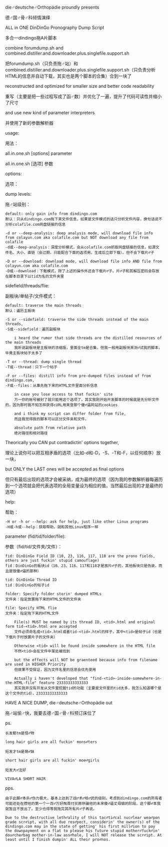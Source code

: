 die♂deutsche♂Orthopädie proundly presents

德♂国♂骨♂科倾情演绎


ALL in ONE DinDinGo Pronography Dump Script

多合一dindingo拖A片脚本


combine forumdump.sh and combined.distiller.and.downloader.plus.singlefile.support.sh

把forumdump.sh（只负责拖♂站）和combined.distiller.and.downloader.plus.singlefile.support.sh（只负责分析HTML的信息并自动下载，其实也是两个脚本的合集）合到一块了


reconstructed and optimized for smaller size and better code readability

重写（主要是把一些过程写成了函♂数）并优化了一遍，提升了代码可读性并缩小了尺寸


and use new kind of parameter interpreters

并使用了新的参数解析器


usage: 

用法：


all.in.one.sh [options] parameter

all.in.one.sh [选项] 参数


options:

选项：


dump levels:

拖♂站级别：


	default: only gain info from dindingo.com
	默认：只从dindingo.com拖下来文件信息，如果是文件模式的话只分析文件内容，换句话说不分析colafile.com网盘链接的信息

	-d or --deep-analysis: deep analysis mode, will download file info from colayun.com aka colafile.com but NOT download any file from colafile
	-d或--deep-analysis：深度分析模式，会从colafile.com抓取网盘链接的信息，如源文件名、大小、直链（会过期，只能配合下面的选项用，生成后立即下载）。但不会下载片♂子

	-D or --download: download mode, will download file info AND file from colayun.com aka colafile.com
	-D或--download：下载模式，除了上述的操作外还会下载片♂子。片♂子和其解压密码会存放在脚本目录下以tid为名的文件夹里

sidefield/threads/flie:

副板块/单帖子/文件模式：


	default: traverse the main threads
	默认：遍历主板块

	-S or --sidefield: traverse the side threads instead of the main threads, 
	-S或--sidefield：遍历副板块

		i heard the rumor that side threads are the distilled resources of the main threads
		我听说副板块是主板块的浓缩版，里面全tm是合集，但我一般用副板块来测♂试我的脚本，毕竟主板块帖子太多了

	-T or --thread: dump single thread
	-T或--thread：只下一个帖子

	-F or --files: distill info from pre-dumped files instead of from dindingo.com, 
	-F或--files：从事先拖下来的HTML文件里面分析信息

		in case you lose access to that fuckin' site
		万一你的帐号被封了就只能用这个选项了。其实我刚开始开发脚本的时候就是先分析文件的，因为那时我不知怎样获得cURL用来登那个傻♂逼网站的cookies

		and i think my script can differ folder from file, 
		而且我觉得我的脚本可以区分文件夹和文件，

		absolute path from relative path
		绝对路径和相对路径

Theorically you CAN put contradictin' options together, 

理论上说你可以把互相矛盾的选项（比如-d和-D，-S、-T和-F，以任何顺序）放一块，


but ONLY the LAST ones will be accepted as final options

但只有最后出现的选项才会被采纳，成为最终的选项（因为我的参数解析器每遍历到一个选项就会把代表选项的全局变量设为相应的值，当然最后出现的才是最终的选项）


help:

帮助：


	-H or -h or --help: ask for help, just like other Linux programs
	-H或-h或--help：获取帮助，就和其他Linux程序一样

parameter (fid/tid/folder/file): 

参数（fid/tid/文件夹/文件）：


	fid: DinDinGo Field ID (10, 23, 116, 117, 118 are the prono fields, others are just fuckin' stupid camouflage)
	fid：DinDinGo的板块id（10、23、116、117和118才是放片♂子的，其他板块只是伪装，而且是很傻♂逼的那种）

	tid: DinDinGo Thread ID
	tid：DinDinGo的帖子id

	folder: Specify folder storin' dumped HTMLs
	文件夹：指定放置拖下来的HTML文件的文件夹

	file: Specify HTML flie
	文件夹：指定拖下来的HTML文件

		File(s) MUST be named by its thread ID, <tid>.html and original form tid-<tid>.html are accepted
		文件必须命名成<tid>.html或者tid-<tid>.html的样子，其中<tid>是帖子id（也是下载片子时放置片子的文件夹）

		Otherwise <tid> will be found inside somewhere in the HTML file
		不然<tid>会在文件中某处被找到

		but the effects will NOT be graenteed because info from filename are used in HIGHER Priority
		但效果不受保证，因为文件名里的信息会优先使用

		Actually i haven't developed that "find-<tid>-inside-somewhere-in-the-HTML-file" feature 23333333333333
		其实我并没有开发从文件里挖掘tid的功能（主要是文件里的tid太多，我怎么知道哪个是这个文件的tid），23333333333333

HAVE A NICE DUMP, die♂deutsche♂Orthopädie out

拖♂站愉♂快，我要去德♂国♂骨♂科预订床位了


ps. 

	长发都tm是怪♂物

	long hair girls are all fuckin' mons♂ters

	短发才tm是萌♂妹

	short hair girls are all fuckin' moe♂girls

	短发大♂法好

	VIVA♂LA SHORT HAIR

pps. 

	由于此脚♂本杀♂伤力极大，基本上达到了战♂术♂核♂武的级别，考虑到dindingo.com的所有者可能还处在攒他的第一个一百♂万好掏首付买房哄骗他的未来傻♂逼丈母娘的阶段，这个脚♂本我就暂且不放出了。至少也得等我拖完其所有片♂子再说。
	
	Due to the destructive leth♂ality of this tac♂ti♂cal nuc♂lear wea♂pon grade scr♂ipt, with all due res♂pect, considerin' the owner(s) of the dindingo.com may in the state of getting' his first mill♂ion to pay the downpayment on a flat to please his future stupid mother♂fuck♂in' dou♂che♂bag mother-in-law ass♂hole, I will NOT release the scr♂ipt. At least until I finish dumpin' ALL their pro♂nos. 
